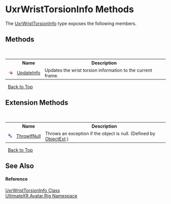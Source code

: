 # UxrWristTorsionInfo Methods
 

The <a href="T_UltimateXR_Avatar_Rig_UxrWristTorsionInfo">UxrWristTorsionInfo</a> type exposes the following members.


## Methods
&nbsp;<table><tr><th></th><th>Name</th><th>Description</th></tr><tr><td>![Public method](media/pubmethod.gif "Public method")</td><td><a href="M_UltimateXR_Avatar_Rig_UxrWristTorsionInfo_UpdateInfo">UpdateInfo</a></td><td>
Updates the wrist torsion information to the current frame.</td></tr></table>&nbsp;
<a href="#uxrwristtorsioninfo-methods">Back to Top</a>

## Extension Methods
&nbsp;<table><tr><th></th><th>Name</th><th>Description</th></tr><tr><td>![Public Extension Method](media/pubextension.gif "Public Extension Method")</td><td><a href="M_UltimateXR_Extensions_System_ObjectExt_ThrowIfNull">ThrowIfNull</a></td><td>
Throws an exception if the object is null.
 (Defined by <a href="T_UltimateXR_Extensions_System_ObjectExt">ObjectExt</a>.)</td></tr></table>&nbsp;
<a href="#uxrwristtorsioninfo-methods">Back to Top</a>

## See Also


#### Reference
<a href="T_UltimateXR_Avatar_Rig_UxrWristTorsionInfo">UxrWristTorsionInfo Class</a><br /><a href="N_UltimateXR_Avatar_Rig">UltimateXR.Avatar.Rig Namespace</a><br />